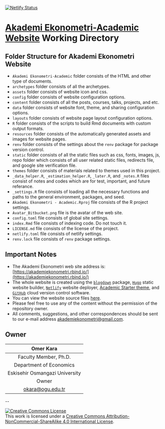 [![Netlify Status](https://api.netlify.com/api/v1/badges/2a352c3b-95ae-4338-98ce-95412f55742c/deploy-status)](https://app.netlify.com/sites/akademiekonometri/deploys)

# [Akademi Ekonometri-Academic Website](https://akademiekonometri.rbind.io/) Working Directory

## Folder Structure for Akademi Ekonometri Website 

- `Akademi Ekonometri-Academic` folder consists of the HTML and other type of documents.
- `archetypes` folder consists of all the archetypes.
- `assets` folder consists of website icon and css.
- `config` folder consists of website configuration options.
- `content` folder consists of all the posts, courses, talks, projects, and etc.
- `data` folder consists of website font, theme, and sharing configuration options.
- `layouts` folder consists of website page layout configuration options.
- `R` folder consists of the scripts to build Rmd documents with custom output formats.
- `resources` folder consists of the automatically generated assets and images for website pages.
- `renv` folder consists of the settings about the `renv` package for package version control.
- `static` folder consists of all the static files such as css, fonts, images, js, repo folder which consists of all user related static files, redirects file, and google site verification file.
- `themes` folder consists of materials related to themes used in this project.
- `_data_helper.R`, `_estimation_helper.R`, `_later.R`, and `_notes.R` files consist of notes and codes which are for test, important, and future referance.
- `_settings.R` file consists of loading all the necessary functions and paths to the general environment, packages, and seed.
- `Akademi Ekonometri - Academic.Rproj` file consists of the R project settings.
- `Avatar_Bitbucket.png` file is the avatar of the web site.
- `config.toml` file consists of global site settings.
- `index.Rmd` file consists of indexing code. Do not touch it.
- `LICENSE.md` file consists of the license of the project.
- `netlify.toml` file consists of netlify settings.
- `renv.lock` file consists of `renv` package settings.

## Important Notes
- The Akademi Ekonometri web site address is: [https://akademiekonometri.rbind.io/](https://akademiekonometri.rbind.io/)
- The whole website is created using the [`blogdown`](https://bookdown.org/yihui/blogdown/) package, [`Hugo`](https://gohugo.io/) static website builder, [`Netlify`](https://www.netlify.com/) website deployer, [Academic Starter theme](https://wowchemy.com/), and [`GitHub`](https://github.com/) cloud version control software.
- You can view the website source files [here](https://github.com/akademiekonometri/akademi-ekonometri-academic).
- Please feel free to use any of the content without the permission of the repository owner.
- All comments, suggestions, and other correspondences should be sent to our e-mail address [akademiekonometri@gmail.com](<mailto:akademiekonometri@gmail.com>).

## Owner
| Omer Kara |
| :---: |
| Faculty Member, Ph.D. |
| Department of Economics |
| Eskisehir Osmangazi University |
| Owner |
| <okara@ogu.edu.tr> |

--

<a rel="license" href="http://creativecommons.org/licenses/by-nc-sa/4.0/"><img alt="Creative Commons License" style="border-width:0" src="https://i.creativecommons.org/l/by-nc-sa/4.0/88x31.png" /></a><br />This work is licensed under a <a rel="license" href="http://creativecommons.org/licenses/by-nc-sa/4.0/">Creative Commons Attribution-NonCommercial-ShareAlike 4.0 International License</a>.
